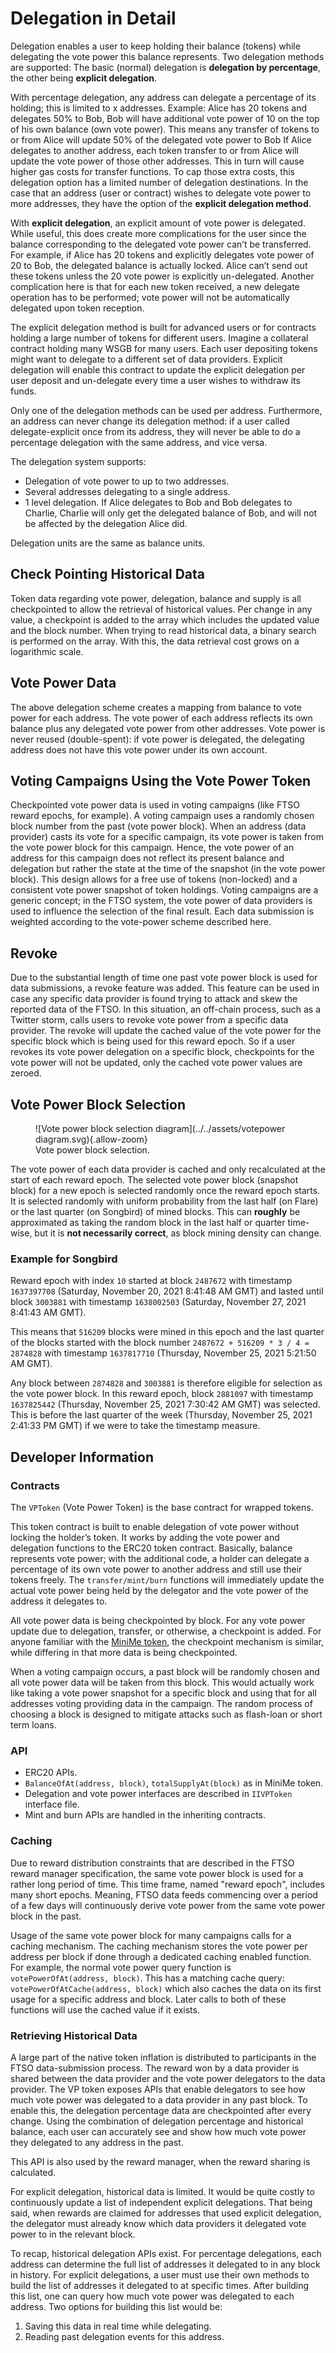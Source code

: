 # Delegation in Detail

Delegation enables a user to keep holding their balance (tokens) while delegating the vote power this balance represents.
Two delegation methods are supported: The basic (normal) delegation is **delegation by percentage**, the other being **explicit delegation**.

With percentage delegation, any address can delegate a percentage of its holding; this is limited to x addresses.
Example: Alice has 20 tokens and delegates 50% to Bob, Bob will have additional vote power of 10 on the top of his own balance (own vote power).
This means any transfer of tokens to or from Alice will update 50% of the delegated vote power to Bob
If Alice delegates to another address, each token transfer to or from Alice will update the vote power of those other addresses.
This in turn will cause higher gas costs for transfer functions.
To cap those extra costs, this delegation option has a limited number of delegation destinations.
In the case that an address (user or contract) wishes to delegate vote power to more addresses, they have the option of the **explicit delegation method**.

With **explicit delegation**, an explicit amount of vote power is delegated.
While useful, this does create more complications for the user since the balance corresponding to the delegated vote power can’t be transferred.
For example, if Alice has 20 tokens and explicitly delegates vote power of 20 to Bob, the delegated balance is actually locked.
Alice can’t send out these tokens unless the 20 vote power is explicitly un-delegated.
Another complication here is that for each new token received, a new delegate operation has to be performed; vote power will not be automatically delegated upon token reception.

The explicit delegation method is built for advanced users or for contracts holding a large number of tokens for different users.
Imagine a collateral contract holding many WSGB for many users.
Each user depositing tokens might want to delegate to a different set of data providers.
Explicit delegation will enable this contract to update the explicit delegation per user deposit and un-delegate every time a user wishes to withdraw its funds.

Only one of the delegation methods can be used per address.
Furthermore, an address can never change its delegation method: if a user called delegate-explicit once from its address, they will never be able to do a percentage delegation with the same address, and vice versa.

The delegation system supports:

* Delegation of vote power to up to two addresses.
* Several addresses delegating to a single address.
* 1 level delegation.
  If Alice delegates to Bob and Bob delegates to Charlie, Charlie will only get the delegated balance of Bob, and will not be affected by the delegation Alice did.

Delegation units are the same as balance units.

## Check Pointing Historical Data

Token data regarding vote power, delegation, balance and supply is all checkpointed to allow the retrieval of historical values.
Per change in any value, a checkpoint is added to the array which includes the updated value and the block number.
When trying to read historical data, a binary search is performed on the array.
With this, the data retrieval cost grows on a logarithmic scale.

## Vote Power Data

The above delegation scheme creates a mapping from balance to vote power for each address.
The vote power of each address reflects its own balance plus any delegated vote power from other addresses.
Vote power is never reused (double-spent): if vote power is delegated, the delegating address does not have this vote power under its own account.

## Voting Campaigns Using the Vote Power Token

Checkpointed vote power data is used in voting campaigns (like FTSO reward epochs, for example).
A voting campaign uses a randomly chosen block number from the past (vote power block).
When an address (data provider) casts its vote for a specific campaign, its vote power is taken from the vote power block for this campaign.
Hence, the vote power of an address for this campaign does not reflect its present balance and delegation but rather the state at the time of the snapshot (in the vote power block).
This design allows for a free use of tokens (non-locked) and a consistent vote power snapshot of token holdings.
Voting campaigns are a generic concept; in the FTSO system, the vote power of data providers is used to influence the selection of the final result.
Each data submission is weighted according to the vote-power scheme described here.

## Revoke

Due to the substantial length of time one past vote power block is used for data submissions, a revoke feature was added.
This feature can be used in case any specific data provider is found trying to attack and skew the reported data of the FTSO.
In this situation, an off-chain process, such as a Twitter storm, calls users to revoke vote power from a specific data provider.
The revoke will update the cached value of the vote power for the specific block which is being used for this reward epoch.
So if a user revokes its vote power delegation on a specific block, checkpoints for the vote power will not be updated, only the cached vote power values are zeroed.

## Vote Power Block Selection

<figure markdown>
![Vote power block selection diagram](../../assets/votepower diagram.svg){.allow-zoom}
<figcaption>Vote power block selection.</figcaption>
</figure>

The vote power of each data provider is cached and only recalculated at the start of each reward epoch.
The selected vote power block (snapshot block) for a new epoch is selected randomly once the reward epoch starts.
It is selected randomly with uniform probability from the last half (on Flare) or the last quarter (on Songbird) of mined blocks.
This can **roughly** be approximated as taking the random block in the last half or quarter time-wise, but it is **not necessarily correct**, as block mining density can change.

### Example for Songbird

Reward epoch with index `10` started at block `2487672` with timestamp `1637397708` (Saturday, November 20, 2021 8:41:48 AM GMT) and lasted until block `3003881` with timestamp `1638002503` (Saturday, November 27, 2021 8:41:43 AM GMT).

This means that `516209` blocks were mined in this epoch and the last quarter of the blocks started with the block number `2487672 + 516209 * 3 / 4 = 2874828` with timestamp `1637817710` (Thursday, November 25, 2021 5:21:50 AM GMT).

Any block between `2874828` and `3003881` is therefore eligible for selection as the vote power block.
In this reward epoch, block `2881097` with timestamp `1637825442` (Thursday, November 25, 2021 7:30:42 AM GMT) was selected.
This is before the last quarter of the week (Thursday, November 25, 2021 2:41:33 PM GMT) if we were to take the timestamp measure.

## Developer Information

### Contracts

The `VPToken` (Vote Power Token) is the base contract for wrapped tokens.

This token contract is built to enable delegation of vote power without locking the holder’s token.
It works by adding the vote power and delegation functions to the ERC20 token contract.
Basically, balance represents vote power; with the additional code, a holder can delegate a percentage of its own vote power to another address and still use their tokens freely.
The `transfer/mint/burn` functions will immediately update the actual vote power being held by the delegator and the vote power of the address it delegates to.

All vote power data is being checkpointed by block.
For any vote power update due to delegation, transfer, or otherwise, a checkpoint is added.
For anyone familiar with the [MiniMe token](https://github.com/Giveth/minime), the checkpoint mechanism is similar, while differing in that more data is being checkpointed.

When a voting campaign occurs, a past block will be randomly chosen and all vote power data will be taken from this block.
This would actually work like taking a vote power snapshot for a specific block and using that for all addresses voting providing data in the campaign.
The random process of choosing a block is designed to mitigate attacks such as flash-loan or short term loans.

### API

* ERC20 APIs.
* `BalanceOfAt(address, block)`, `totalSupplyAt(block)` as in MiniMe token.
* Delegation and vote power interfaces are described in `IIVPToken` interface file.
* Mint and burn APIs are handled in the inheriting contracts.

### Caching

Due to reward distribution constraints that are described in the FTSO reward manager specification, the same vote power block is used for a rather long period of time.
This time frame, named "reward epoch", includes many short epochs.
Meaning, FTSO data feeds commencing over a period of a few days will continuously derive vote power from the same vote power block in the past.

Usage of the same vote power block for many campaigns calls for a caching mechanism.
The caching mechanism stores the vote power per address per block if done through a dedicated caching enabled function.
For example, the normal vote power query function is `votePowerOfAt(address, block)`.
This has a matching cache query: `votePowerOfAtCache(address, block)` which also caches the data on its first usage for a specific address and block.
Later calls to both of these functions will use the cached value if it exists.

### Retrieving Historical Data

A large part of the native token inflation is distributed to participants in the FTSO data-submission process.
The reward won by a data provider is shared between the data provider and the vote power delegators to the data provider.
The VP token exposes APIs that enable delegators to see how much vote power was delegated to a data provider in any past block.
To enable this, the delegation percentage data are checkpointed after every change.
Using the combination of delegation percentage and historical balance, each user can accurately see and show how much vote power they delegated to any address in the past.

This API is also used by the reward manager, when the reward sharing is calculated.

For explicit delegation, historical data is limited.
It would be quite costly to continuously update a list of independent explicit delegations.
That being said, when rewards are claimed for addresses that used explicit delegation, the delegator must already know which data providers it delegated vote power to in the relevant block.

To recap, historical delegation APIs exist.
For percentage delegations, each address can determine the full list of addresses it delegated to in any block in history.
For explicit delegations, a user must use their own methods to build the list of addresses it delegated to at specific times.
After building this list, one can query how much vote power was delegated to each address.
Two options for building this list would be:

1. Saving this data in real time while delegating.
2. Reading past delegation events for this address.

